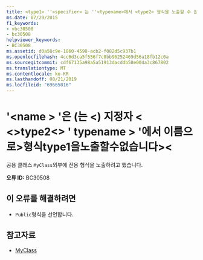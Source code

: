 ```yaml
---
title: <type1> ''<specifier> 는 ''<typename>에서 <type2> 형식을 노출할 수 없습니다.<name><name>
ms.date: 07/20/2015
f1_keywords:
- vbc30508
- bc30508
helpviewer_keywords:
- BC30508
ms.assetid: d0a58c9e-1860-4598-acb2-f082d5c937b1
ms.openlocfilehash: 4cc6d3ca5f556f7c0bb96252469d56a18fb12c0a
ms.sourcegitcommit: cdf67135a98a5a51913dacddb58e004a3c867802
ms.translationtype: MT
ms.contentlocale: ko-KR
ms.lasthandoff: 08/21/2019
ms.locfileid: "69665016"
---
```

# <a name="name-cannot-expose-type-type1-in-specifier-type2-typename-through-name"></a>'\<name > '은 (는 \<) 지정자 \< \<>type2\<> ' typename > '에서 이름으로>형식type1을노출할수없습니다>\<
공용 클래스 `MyClass`외부에 전용 형식을 노출하려고 했습니다.  
  
 **오류 ID:** BC30508  
  
## <a name="to-correct-this-error"></a>이 오류를 해결하려면  
  
- `Public`형식을 선언합니다.  
  
## <a name="see-also"></a>참고자료

- [MyClass](../programming-guide/program-structure/me-my-mybase-and-myclass.md#myclass)
